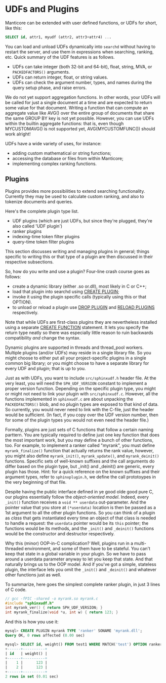 # UDFs and Plugins

Manticore can be extended with user defined functions, or UDFs for short, like this:

```sql
SELECT id, attr1, myudf (attr2, attr3+attr4) ...
```

You can load and unload UDFs dynamically into `searchd` without having to restart the server, and use them in expressions when searching, ranking, etc. Quick summary of the UDF features is as follows.

* UDFs can take integer (both 32-bit and 64-bit), float, string, MVA, or `PACKEDFACTORS()` arguments.
* UDFs can return integer, float, or string values.
* UDFs can check the argument number, types, and names during the query setup phase, and raise errors.
    
We do not yet support aggregation functions. In other words, your UDFs will be called for just a single document at a time and are expected to return some value for that document. Writing a function that can compute an aggregate value like AVG() over the entire group of documents that share the same GROUP BY key is not yet possible. However, you can use UDFs within the builtin aggregate functions: that is, even though MYCUSTOMAVG() is not supported yet, AVG(MYCUSTOMFUNC()) should work alright!    

UDFs have a wide variety of uses, for instance:

* adding custom mathematical or string functions;
* accessing the database or files from within Manticore;
* implementing complex ranking functions.

## Plugins

Plugins provides more possibilities to extend searching functionality. Currently they may be used to calculate custom ranking, and also to tokenize documents and queries.

Here's the complete plugin type list.

* UDF plugins (which are just UDFs, but since they're plugged, they're also called 'UDF plugin')
* ranker plugins
* indexing-time token filter plugins
* query-time token filter plugins

This section discusses writing and managing plugins in general; things specific to writing this or that type of a plugin are then discussed in their respective subsections.

So, how do you write and use a plugin? Four-line crash course goes as follows:

* create a dynamic library (either .so or.dll), most likely in C or C++;
* load that plugin into searchd using [CREATE PLUGIN](Extensions/UDFs_and_Plugins/Plugins/Creating_a_plugin.md);
* invoke it using the plugin specific calls (typically using this or that OPTION).
* to unload or reload a plugin use [DROP PLUGIN](Extensions/UDFs_and_Plugins/Plugins/Deleting_a_plugin.md) and [RELOAD PLUGINS](Extensions/UDFs_and_Plugins/Plugins/Reloading_plugins.md) respectively.

Note that while UDFs are first-class plugins they are nevertheless installed using a separate [CREATE FUNCTION](Extensions/UDFs_and_Plugins/UDF/Creating_a_function.md) statement. It lets you specify the return type neatly so there was especially little reason to ruin backwards compatibility *and* change the syntax.

Dynamic plugins are supported in threads and thread_pool workers. Multiple plugins (and/or UDFs) may reside in a single library file. So you might choose to either put all your project-specific plugins in a single common big library; or you might choose to have a separate library for every UDF and plugin; that is up to you.

Just as with UDFs, you want to include `src/sphinxudf.h` header file. At the very least, you will need the `SPH_UDF_VERSION` constant to implement a proper version function. Depending on the specific plugin type, you might or might not need to link your plugin with `src/sphinxudf.c`. However, all the functions implemented in  `sphinxudf.c` are about unpacking the `PACKEDFACTORS()` blob, and no plugin types are exposed to that kind of data. So currently, you would never need to link with the C-file, just the header would be sufficient. (In fact, if you copy over the UDF version number, then for some of the plugin types you would not even need the header file.)

Formally, plugins are just sets of C functions that follow a certain naming parttern. You are typically required to define just one key function that does the most important work, but you may define a bunch of other functions, too. For example, to implement a ranker called "myrank", you must define `myrank_finalize()` function that actually returns the rank value, however, you might also define `myrank_init()`, `myrank_update()`, and `myrank_deinit()` functions. Specific sets of well-known suffixes and the call arguments do differ based on the plugin type, but _init() and _deinit() are generic, every plugin has those. Hint: for a quick reference on the known suffixes and their argument types, refer to `sphinxplugin.h`, we define the call prototoypes in the very beginning of that file.

Despite having the public interface defined in ye good olde good pure C, our plugins essentially follow the *object-oriented model*. Indeed, every `_init()` function receives a `void ** userdata`  out-parameter. And the pointer value that you store at `(*userdata)` location is then be passed as a 1st argument to all the other plugin functions. So you can think of a plugin as *class* that gets instantiated every time an object of that class is needed to handle a request: the `userdata` pointer would be its `this` pointer; the  functions would be its methods, and the `_init()` and `_deinit()` functions would be the constructor and destructor respectively.

Why this (minor) OOP-in-C complication? Well, plugins run in a multi-threaded environment, and some of them have to be stateful. You can't keep that state in a global variable in your plugin. So we have to pass around a userdata parameter anyway to let you keep that state. And that naturally brings us to the OOP model. And if you've got a simple, stateless plugin, the interface lets you omit the `_init()` and `_deinit()` and whatever other functions just as well.

To summarize, here goes the simplest complete ranker plugin, in just 3 lines of C code.

```c
// gcc -fPIC -shared -o myrank.so myrank.c
#include "sphinxudf.h"
int myrank_ver() { return SPH_UDF_VERSION; }
int myrank_finalize(void *u, int w) { return 123; }
```

And this is how you use it:

```sql
mysql> CREATE PLUGIN myrank TYPE 'ranker' SONAME 'myrank.dll';
Query OK, 0 rows affected (0.00 sec)

mysql> SELECT id, weight() FROM test1 WHERE MATCH('test') OPTION ranker=myrank('');
+------+----------+
| id   | weight() |
+------+----------+
|    1 |      123 |
|    2 |      123 |
+------+----------+
2 rows in set (0.01 sec)
```



